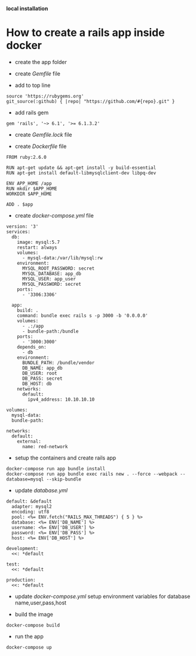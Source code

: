 #### local installation


# How to create a rails app inside docker
- create the app folder

- create *Gemfile* file

- add to top line
```
source 'https://rubygems.org'
git_source(:github) { |repo| "https://github.com/#{repo}.git" }
```

- add rails gem
```
gem 'rails', '~> 6.1', '>= 6.1.3.2'
```

- create *Gemfile.lock* file

- create *Dockerfile* file
```
FROM ruby:2.6.0

RUN apt-get update && apt-get install -y build-essential
RUN apt-get install default-libmysqlclient-dev libpq-dev

ENV APP_HOME /app
RUN mkdir $APP_HOME
WORKDIR $APP_HOME

ADD . $app
```

- create *docker-compose.yml* file
```
version: '3'
services:
  db:
    image: mysql:5.7
    restart: always
    volumes:
      - mysql-data:/var/lib/mysql:rw
    environment:
      MYSQL_ROOT_PASSWORD: secret
      MYSQL_DATABASE: app_db
      MYSQL_USER: app_user
      MYSQL_PASSWORD: secret
    ports:
      - '3306:3306'

  app:
    build: .
    command: bundle exec rails s -p 3000 -b '0.0.0.0'
    volumes:
      - .:/app
      - bundle-path:/bundle
    ports:
      - '3000:3000'
    depends_on:
      - db
    environment:
      BUNDLE_PATH: /bundle/vendor
      DB_NAME: app_db
      DB_USER: root
      DB_PASS: secret
      DB_HOST: db
    networks:
      default:
        ipv4_address: 10.10.10.10

volumes:
  mysql-data:
  bundle-path:

networks:
  default:
    external:
      name: red-network

```

- setup the containers and create rails app
```
docker-compose run app bundle install
docker-compose run app bundle exec rails new . --force --webpack --database=mysql --skip-bundle
```

- update *database.yml*
```
default: &default
  adapter: mysql2
  encoding: utf8
  pool: <%= ENV.fetch("RAILS_MAX_THREADS") { 5 } %>
  database: <%= ENV['DB_NAME'] %>
  username: <%= ENV['DB_USER'] %>
  password: <%= ENV['DB_PASS'] %>
  host: <%= ENV['DB_HOST'] %>

development:
  <<: *default

test:
  <<: *default

production:
  <<: *default
```

- update *docker-compose.yml* setup environment variables for database name,user,pass,host

- build the image
```
docker-compose build
```

- run the app
```
docker-compose up
```





